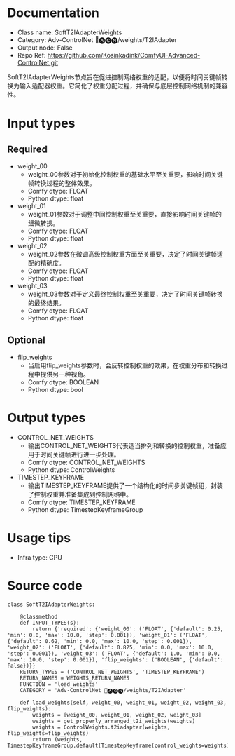 # Documentation
- Class name: SoftT2IAdapterWeights
- Category: Adv-ControlNet 🛂🅐🅒🅝/weights/T2IAdapter
- Output node: False
- Repo Ref: https://github.com/Kosinkadink/ComfyUI-Advanced-ControlNet.git

SoftT2IAdapterWeights节点旨在促进控制网络权重的适配，以便将时间关键帧转换为输入适配器权重。它简化了权重分配过程，并确保与底层控制网络机制的兼容性。

# Input types
## Required
- weight_00
    - weight_00参数对于初始化控制权重的基础水平至关重要，影响时间关键帧转换过程的整体效果。
    - Comfy dtype: FLOAT
    - Python dtype: float
- weight_01
    - weight_01参数对于调整中间控制权重至关重要，直接影响时间关键帧的细微转换。
    - Comfy dtype: FLOAT
    - Python dtype: float
- weight_02
    - weight_02参数在微调高级控制权重方面至关重要，决定了时间关键帧适配的精确度。
    - Comfy dtype: FLOAT
    - Python dtype: float
- weight_03
    - weight_03参数对于定义最终控制权重至关重要，决定了时间关键帧转换的最终结果。
    - Comfy dtype: FLOAT
    - Python dtype: float
## Optional
- flip_weights
    - 当启用flip_weights参数时，会反转控制权重的效果，在权重分布和转换过程中提供另一种视角。
    - Comfy dtype: BOOLEAN
    - Python dtype: bool

# Output types
- CONTROL_NET_WEIGHTS
    - 输出CONTROL_NET_WEIGHTS代表适当排列和转换的控制权重，准备应用于时间关键帧进行进一步处理。
    - Comfy dtype: CONTROL_NET_WEIGHTS
    - Python dtype: ControlWeights
- TIMESTEP_KEYFRAME
    - 输出TIMESTEP_KEYFRAME提供了一个结构化的时间步关键帧组，封装了控制权重并准备集成到控制网络中。
    - Comfy dtype: TIMESTEP_KEYFRAME
    - Python dtype: TimestepKeyframeGroup

# Usage tips
- Infra type: CPU

# Source code
```
class SoftT2IAdapterWeights:

    @classmethod
    def INPUT_TYPES(s):
        return {'required': {'weight_00': ('FLOAT', {'default': 0.25, 'min': 0.0, 'max': 10.0, 'step': 0.001}), 'weight_01': ('FLOAT', {'default': 0.62, 'min': 0.0, 'max': 10.0, 'step': 0.001}), 'weight_02': ('FLOAT', {'default': 0.825, 'min': 0.0, 'max': 10.0, 'step': 0.001}), 'weight_03': ('FLOAT', {'default': 1.0, 'min': 0.0, 'max': 10.0, 'step': 0.001}), 'flip_weights': ('BOOLEAN', {'default': False})}}
    RETURN_TYPES = ('CONTROL_NET_WEIGHTS', 'TIMESTEP_KEYFRAME')
    RETURN_NAMES = WEIGHTS_RETURN_NAMES
    FUNCTION = 'load_weights'
    CATEGORY = 'Adv-ControlNet 🛂🅐🅒🅝/weights/T2IAdapter'

    def load_weights(self, weight_00, weight_01, weight_02, weight_03, flip_weights):
        weights = [weight_00, weight_01, weight_02, weight_03]
        weights = get_properly_arranged_t2i_weights(weights)
        weights = ControlWeights.t2iadapter(weights, flip_weights=flip_weights)
        return (weights, TimestepKeyframeGroup.default(TimestepKeyframe(control_weights=weights)))
```